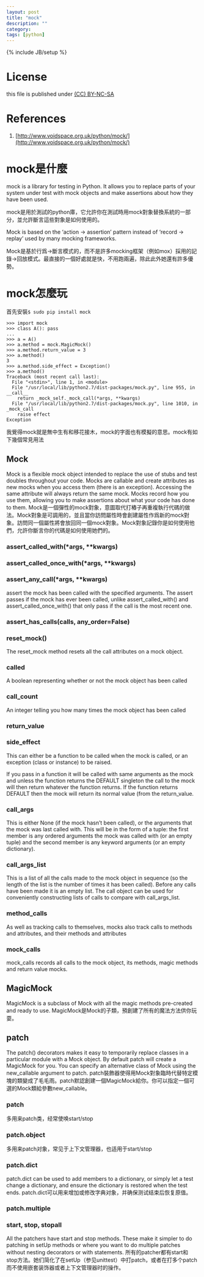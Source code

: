 ```yaml
---
layout: post
title: "mock"
description: ""
category:
tags: [python]
---
```

{% include JB/setup %}
# License
this file is published under [(CC) BY-NC-SA](http://creativecommons.org/licenses/by-nc-sa/3.0/)

# References
1. [http://www.voidspace.org.uk/python/mock/](http://www.voidspace.org.uk/python/mock/)

# mock是什麼
mock is a library for testing in Python. It allows you to replace parts of your system under test with mock objects and make assertions about how they have been used.

mock是用於測試的python庫，它允許你在測試時用mock對象替換系統的一部分，並允許斷言這些對象是如何使用的。

Mock is based on the ‘action -> assertion’ pattern instead of ‘record -> replay’ used by many mocking frameworks.

Mock是基於行爲->斷言模式的，而不是許多mocking框架（例如mox）採用的記錄->回放模式。最直接的一個好處就是快，不用跑兩遍，除此此外她還有許多優勢。

# mock怎麼玩
首先安裝`$ sudo pip install mock`

    >>> import mock
    >>> class A(): pass
    ...
    >>> a = A()
    >>> a.method = mock.MagicMock()
    >>> a.method.return_value = 3
    >>> a.method()
    3
    >>> a.method.side_effect = Exception()
    >>> a.method()
    Traceback (most recent call last):
      File "<stdin>", line 1, in <module>
      File "/usr/local/lib/python2.7/dist-packages/mock.py", line 955, in __call__
        return _mock_self._mock_call(*args, **kwargs)
      File "/usr/local/lib/python2.7/dist-packages/mock.py", line 1010, in _mock_call
        raise effect
    Exception

我覺得mock就是無中生有和移花接木，mock的字面也有模擬的意思。mock有如下幾個常見用法

## Mock
Mock is a flexible mock object intended to replace the use of stubs and test doubles throughout your code. Mocks are callable and create attributes as new mocks when you access them (there is an exception). Accessing the same attribute will always return the same mock. Mocks record how you use them, allowing you to make assertions about what your code has done to them.
Mock是一個彈性的mock對象，意圖取代打樁子再重複執行代碼的做法。Mock對象是可調用的，並且當你訪問屬性時會創建屬性作爲新的mock對象。訪問同一個屬性將會放回同一個mock對象。Mock對象記錄你是如何使用他們，允許你斷言你的代碼是如何使用她們的。

### assert_called_with(*args, **kwargs)
### assert_called_once_with(*args, **kwargs)
### assert_any_call(*args, **kwargs)
assert the mock has been called with the specified arguments. The assert passes if the mock has ever been called, unlike assert_called_with() and assert_called_once_with() that only pass if the call is the most recent one.

### assert_has_calls(calls, any_order=False)
### reset_mock()
The reset_mock method resets all the call attributes on a mock object.

### called
A boolean representing whether or not the mock object has been called

### call_count
An integer telling you how many times the mock object has been called

### return_value
### side_effect
This can either be a function to be called when the mock is called, or an exception (class or instance) to be raised.

If you pass in a function it will be called with same arguments as the mock and unless the function returns the DEFAULT singleton the call to the mock will then return whatever the function returns. If the function returns DEFAULT then the mock will return its normal value (from the return_value.

### call_args
This is either None (if the mock hasn’t been called), or the arguments that the mock was last called with. This will be in the form of a tuple: the first member is any ordered arguments the mock was called with (or an empty tuple) and the second member is any keyword arguments (or an empty dictionary).

### call_args_list
This is a list of all the calls made to the mock object in sequence (so the length of the list is the number of times it has been called). Before any calls have been made it is an empty list. The call object can be used for conveniently constructing lists of calls to compare with call_args_list.

### method_calls
As well as tracking calls to themselves, mocks also track calls to methods and attributes, and their methods and attributes

### mock_calls
mock_calls records all calls to the mock object, its methods, magic methods and return value mocks.

## MagicMock
MagicMock is a subclass of Mock with all the magic methods pre-created and ready to use.
MagicMock是Mock的子類，預創建了所有的魔法方法供你玩耍。

## patch
The patch() decorators makes it easy to temporarily replace classes in a particular module with a Mock object. By default patch will create a MagicMock for you. You can specify an alternative class of Mock using the new_callable argument to patch.
patch裝飾器使得用Mock對象臨時代替特定模塊的類變成了毛毛雨。patch默認創建一個MagicMock給你。你可以指定一個可選的Mock類給參數new_callable。

### patch
多用来patch类，经常使唤start/stop

### patch.object
多用来patch对象，常见于上下文管理器，也适用于start/stop

### patch.dict
patch.dict can be used to add members to a dictionary, or simply let a test change a dictionary, and ensure the dictionary is restored when the test ends.
patch.dict可以用来增加或修改字典对象，并确保测试结束后恢复原值。

### patch.multiple
### start, stop, stopall
All the patchers have start and stop methods. These make it simpler to do patching in setUp methods or where you want to do multiple patches without nesting decorators or with statements.
所有的patcher都有start和stop方法。她们简化了在setUp（参见unittest）中打patch，或者在打多个patch而不使用嵌套装饰器或者上下文管理器时的操作。
